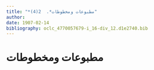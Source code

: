 ```yaml
---
title: "*مطبوعات ومخطوطات*.  2(4)"
author: 
date: 1907-02-14
bibliography: oclc_4770057679-i_16-div_12.d1e2740.bib
---
```




#  مطبوعات ومخطوطات 

